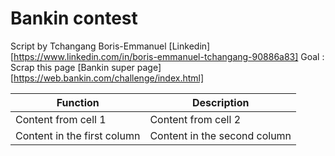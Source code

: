 # Bankin contest
Script by Tchangang Boris-Emmanuel [Linkedin] [https://www.linkedin.com/in/boris-emmanuel-tchangang-90886a83]
Goal : Scrap this page [Bankin super page] [https://web.bankin.com/challenge/index.html]

Function | Description
------------ | -------------
Content from cell 1 | Content from cell 2
Content in the first column | Content in the second column 
